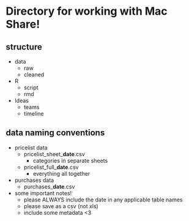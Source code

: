 # Directory for working with Mac Share!

## structure

* data
  * raw
  * cleaned
* R
  * script
  * rmd
* Ideas
  * teams
  * timeline

## data naming conventions

* pricelist data
  * pricelist_sheet_**date**.csv
    * categories in separate sheets
  * pricelist_full_**date**.csv
    * everything all together
* purchases data
  * purchases_**date**.csv
* some important notes!
  * please ALWAYS include the date in any applicable table names
  * please save as a csv (not xls)
  * include some metadata <3
